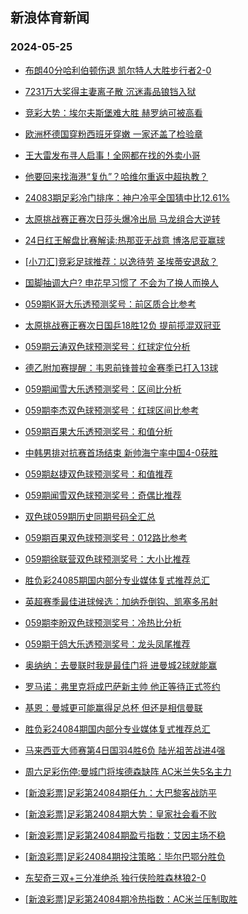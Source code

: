 ## 新浪体育新闻 
### 2024-05-25

+ [布朗40分哈利伯顿伤退 凯尔特人大胜步行者2-0](https://sports.sina.com.cn/basketball/nba/2024-05-24/doc-inawhzna5548902.shtml)

+ [7231万大奖得主妻离子散 沉迷毒品锒铛入狱](https://sports.sina.com.cn/l/2024-05-24/doc-inawhqvz7035861.shtml)

+ [竞彩大势：埃尔夫斯堡难大胜 赫罗纳可被高看](https://sports.sina.com.cn/l/2024-05-24/doc-inawhvee5600656.shtml)

+ [欧洲杯德国穿粉西班牙穿嫩 一家还盖了检验章](https://sports.sina.com.cn/g/2024-05-24/doc-inawhvcx6956842.shtml)

+ [王大雷发布寻人启事！全网都在找的外卖小哥](https://sports.sina.com.cn/china/2024-05-24/doc-inawhvcx6978394.shtml)

+ [他要回来找海港“复仇”？哈维尔重返中超执教？](https://sports.sina.com.cn/china/2024-05-24/doc-inawhvee5640411.shtml)

+ [24083期足彩冷门排序：神户冷平全国猜中比12.61%](https://sports.sina.com.cn/l/2024-05-24/doc-inawhvcx6984947.shtml)

+ [太原挑战赛正赛次日莎头爆冷出局 马龙组合大逆转](https://sports.sina.com.cn/others/pingpang/2024-05-24/doc-inawimzr6731143.shtml)

+ [24日红王解盘比赛解读:热那亚无战意 博洛尼亚赢球](https://sports.sina.com.cn/l/2024-05-24/doc-inawifty5483958.shtml)

+ [[小刀汇]竞彩足球推荐：以逸待劳 圣埃蒂安退敌？](https://sports.sina.com.cn/l/2024-05-24/doc-inawimzr6764403.shtml)

+ [国脚抽调大户? 申花早习惯了 不会为了换人而换人](https://sports.sina.com.cn/china/2024-05-24/doc-inawimzr6755481.shtml)

+ [059期K哥大乐透预测奖号：前区质合比参考](https://sports.sina.com.cn/l/2024-05-24/doc-inawiftt6827099.shtml)

+ [太原挑战赛正赛次日国乒18胜12负 提前揽混双冠亚](https://sports.sina.com.cn/others/pingpang/2024-05-24/doc-inawiwrm6612584.shtml)

+ [059期云涛双色球预测奖号：红球定位分析](https://sports.sina.com.cn/l/2024-05-24/doc-inawifty5475988.shtml)

+ [德乙附加赛提醒：韦恩前锋普拉金赛季已打入13球](https://sports.sina.com.cn/l/2024-05-24/doc-inawhqvz7043187.shtml)

+ [059期闻雪大乐透预测奖号：区间比分析](https://sports.sina.com.cn/l/2024-05-24/doc-inawiftt6826420.shtml)

+ [059期李杰双色球预测奖号：红球区间比参考](https://sports.sina.com.cn/l/2024-05-24/doc-inawiftt6819030.shtml)

+ [059期百果大乐透预测奖号：和值分析](https://sports.sina.com.cn/l/2024-05-24/doc-inawiftt6826063.shtml)

+ [中韩男排对抗赛首场结束 新帅海宁率中国4-0获胜](https://sports.sina.com.cn/others/volleyball/2024-05-24/doc-inawiwrm6616570.shtml)

+ [059期赵捷双色球预测奖号：和值推荐](https://sports.sina.com.cn/l/2024-05-24/doc-inawiftt6819329.shtml)

+ [059期闻雪双色球预测奖号：奇偶比推荐](https://sports.sina.com.cn/l/2024-05-24/doc-inawiftt6818439.shtml)

+ [双色球059期历史同期号码全汇总](https://sports.sina.com.cn/l/2024-05-24/doc-inawifty5469746.shtml)

+ [059期百果双色球预测奖号：012路比参考](https://sports.sina.com.cn/l/2024-05-24/doc-inawifty5477874.shtml)

+ [059期徐联营双色球预测奖号：大小比推荐](https://sports.sina.com.cn/l/2024-05-24/doc-inawiftt6820396.shtml)

+ [胜负彩24085期国内部分专业媒体复式推荐总汇](https://sports.sina.com.cn/l/2024-05-24/doc-inawimzr6740770.shtml)

+ [英超赛季最佳进球候选：加纳乔倒钩、凯塞多吊射](https://sports.sina.com.cn/g/2024-05-23/doc-inawcuze2838478.shtml)

+ [059期李盼双色球预测奖号：冷热比分析](https://sports.sina.com.cn/l/2024-05-24/doc-inawifty5478560.shtml)

+ [059期于鸽大乐透预测奖号：龙头凤尾推荐](https://sports.sina.com.cn/l/2024-05-23/doc-inaweseu2498587.shtml)

+ [奥纳纳：去曼联时我是最佳门将 进曼城2球就能赢](https://sports.sina.com.cn/g/pl/2024-05-24/doc-inawiwrs5249119.shtml)

+ [罗马诺：弗里克将成巴萨新主帅 他正等待正式签约](https://sports.sina.com.cn/g/laliga/2024-05-24/doc-inawiwrm6592854.shtml)

+ [基恩：曼城更可能赢得足总杯 但还是相信曼联](https://sports.sina.com.cn/g/2024-05-23/doc-inawcuyx4178269.shtml)

+ [胜负彩24084期国内部分专业媒体复式推荐总汇](https://sports.sina.com.cn/l/2024-05-24/doc-inawimzr6735571.shtml)

+ [马来西亚大师赛第4日国羽4胜6负 陆光祖苦战进4强](https://sports.sina.com.cn/others/badmin/2024-05-24/doc-inawisiu5348233.shtml)

+ [周六足彩伤停:曼城门将埃德森缺阵 AC米兰失5名主力](https://sports.sina.com.cn/l/2024-05-24/doc-inawimzw5390027.shtml)

+ [[新浪彩票]足彩第24084期任九：大巴黎客战防平](https://sports.sina.com.cn/l/2024-05-25/doc-inawkyax6134814.shtml)

+ [[新浪彩票]足彩第24084期大势：皇家社会看不败](https://sports.sina.com.cn/l/2024-05-25/doc-inawkyce4794441.shtml)

+ [[新浪彩票]足彩第24084期盈亏指数：艾因主场不稳](https://sports.sina.com.cn/l/2024-05-25/doc-inawkyce4796504.shtml)

+ [[新浪彩票]足彩24084期投注策略：毕尔巴鄂分胜负](https://sports.sina.com.cn/l/2024-05-25/doc-inawkyax6135426.shtml)

+ [东契奇三双+三分准绝杀 独行侠险胜森林狼2-0](https://sports.sina.com.cn/basketball/nba/2024-05-25/doc-inawmema4741778.shtml)

+ [[新浪彩票]足彩第24084期冷热指数：AC米兰压制取胜](https://sports.sina.com.cn/l/2024-05-25/doc-inawmema4710036.shtml)

